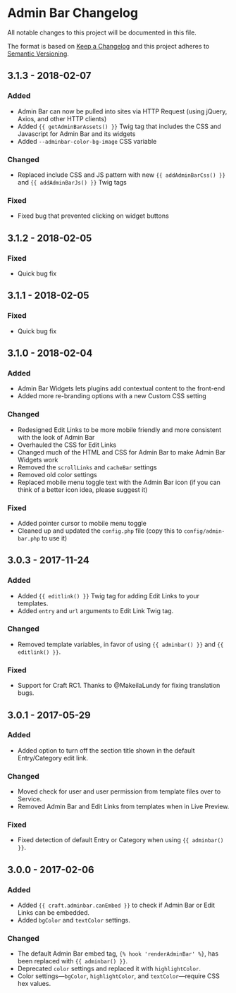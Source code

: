 # Admin Bar Changelog

All notable changes to this project will be documented in this file.

The format is based on [Keep a Changelog](http://keepachangelog.com/) and this project adheres to [Semantic Versioning](http://semver.org/).


## 3.1.3 - 2018-02-07
### Added
- Admin Bar can now be pulled into sites via HTTP Request (using jQuery, Axios, and other HTTP clients)
- Added `{{ getAdminBarAssets() }}` Twig tag that includes the CSS and Javascript for Admin Bar and its widgets
- Added `--adminbar-color-bg-image` CSS variable

### Changed
- Replaced include CSS and JS pattern with new `{{ addAdminBarCss() }}` and `{{ addAdminBarJs() }}` Twig tags

### Fixed
- Fixed bug that prevented clicking on widget buttons


## 3.1.2 - 2018-02-05
### Fixed
- Quick bug fix


## 3.1.1 - 2018-02-05
### Fixed
- Quick bug fix


## 3.1.0 - 2018-02-04
### Added
- Admin Bar Widgets lets plugins add contextual content to the front-end
- Added more re-branding options with a new Custom CSS setting

### Changed
- Redesigned Edit Links to be more mobile friendly and more consistent with the look of Admin Bar
- Overhauled the CSS for Edit Links
- Changed much of the HTML and CSS for Admin Bar to make Admin Bar Widgets work
- Removed the `scrollLinks` and `cacheBar` settings
- Removed old color settings
- Replaced mobile menu toggle text with the Admin Bar icon (if you can think of a better icon idea, please suggest it)

### Fixed
- Added pointer cursor to mobile menu toggle
- Cleaned up and updated the `config.php` file (copy this to `config/admin-bar.php` to use it)


## 3.0.3 - 2017-11-24
### Added
- Added `{{ editlink() }}` Twig tag for adding Edit Links to your templates.
- Added `entry` and `url` arguments to Edit Link Twig tag.

### Changed
- Removed template variables, in favor of using `{{ adminbar() }}` and `{{ editlink() }}`.

### Fixed
- Support for Craft RC1. Thanks to @MakeilaLundy for fixing translation bugs.


## 3.0.1 - 2017-05-29
### Added
- Added option to turn off the section title shown in the default Entry/Category edit link.

### Changed
- Moved check for user and user permission from template files over to Service.
- Removed Admin Bar and Edit Links from templates when in Live Preview.

### Fixed
- Fixed detection of default Entry or Category when using `{{ adminbar() }}`.


## 3.0.0 - 2017-02-06
### Added
- Added `{{ craft.adminbar.canEmbed }}` to check if Admin Bar or Edit Links can be embedded.
- Added `bgColor` and `textColor` settings.

### Changed
- The default Admin Bar embed tag, `{% hook 'renderAdminBar' %}`, has been replaced with `{{ adminbar() }}`.
- Deprecated `color` settings and replaced it with `highlightColor`.
- Color settings—`bgColor`, `highlightColor`, and `textColor`—require CSS hex values.